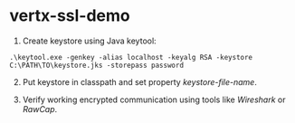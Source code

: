 # vertx-ssl-demo

1. Create keystore using Java keytool:

```.\keytool.exe -genkey -alias localhost -keyalg RSA -keystore C:\PATH\TO\keystore.jks -storepass password```

2. Put keystore in classpath and set property *keystore-file-name*.

3. Verify working encrypted communication using tools like *Wireshark* or *RawCap*.
